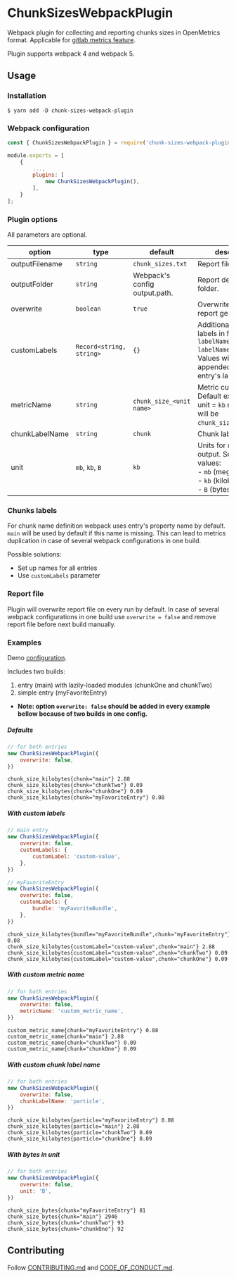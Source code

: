 # ChunkSizesWebpackPlugin

Webpack plugin for collecting and reporting chunks sizes in OpenMetrics format. Applicable for 
[gitlab metrics feature](https://docs.gitlab.com/ee/ci/metrics_reports.html). 

Plugin supports webpack 4 and webpack 5.

## Usage

### Installation

```shell
$ yarn add -D chunk-sizes-webpack-plugin
```

### Webpack configuration

```js
const { ChunkSizesWebpackPlugin } = require('chunk-sizes-webpack-plugin');

module.exports = [
    {
        ...,
        plugins: [
            new ChunkSizesWebpackPlugin(),
        ],
    }
];
```

### Plugin options

All parameters are optional.

| option         | type                     | default                       | description                                                                                                                                 |
|----------------|--------------------------|-------------------------------|---------------------------------------------------------------------------------------------------------------------------------------------|
| outputFilename | `string`                 | `chunk_sizes.txt`             | Report file name.                                                                                                                           |
| outputFolder   | `string`                 | Webpack's config output.path. | Report destination folder.                                                                                                                  |
| overwrite      | `boolean`                | `true`                        | Overwrite file on report generation.                                                                                                        |
| customLabels   | `Record<string, string>` | `{}`                          | Additional custom labels in format: `{ labelName1: value1, labelName2: value2 }`. <br>Values will be appended in every entry's labels list. |
| metricName     | `string`                 | `chunk_size_<unit name>`      | Metric custom name. <br>Default example: for unit = `kb` metric name will be `chunk_size_kilobytes`.                                        |
| chunkLabelName | `string`                 | `chunk`                       | Chunk label name.                                                                                                                           |
| unit           | `mb`, `kb`, `B`          | `kb`                          | Units for metric output. Supported values: <br>- `mb` (megabytes) <br>- `kb` (kilobytes) <br>- `B` (bytes)                                  |


### Chunks labels

For chunk name definition webpack uses entry's property name by default. `main` will be used by default if this name is missing.
This can lead to metrics duplication in case of several webpack configurations in one build.

Possible solutions:

- Set up names for all entries
- Use `customLabels` parameter

### Report file

Plugin will overwrite report file on every run by default. In case of several webpack configurations 
in one build use `overwrite = false` and remove report file before next build manually.

### Examples

Demo [configuration](https://github.com/MegafonWebLab/chunk-sizes-webpack-plugin/blob/master/example/webpack.config.js).

Includes two builds:
1. entry (main) with lazily-loaded modules (chunkOne and chunkTwo)
2. simple entry (myFavoriteEntry) 

* <b>Note: option `overwrite: false` should be added in every example bellow because of two builds in one config.</b> 

##### Defaults

```js
// for both entries
new ChunkSizesWebpackPlugin({
    overwrite: false,
})
```

```text
chunk_size_kilobytes{chunk="main"} 2.88
chunk_size_kilobytes{chunk="chunkTwo"} 0.09
chunk_size_kilobytes{chunk="chunkOne"} 0.09
chunk_size_kilobytes{chunk="myFavoriteEntry"} 0.08
```

##### With custom labels

```js
// main entry
new ChunkSizesWebpackPlugin({
    overwrite: false,
    customLabels: {
        customLabel: 'custom-value',
    },
})

// myFavoriteEntry
new ChunkSizesWebpackPlugin({
    overwrite: false,
    customLabels: {
        bundle: 'myFavoriteBundle',
    },
})

```

```text
chunk_size_kilobytes{bundle="myFavoriteBundle",chunk="myFavoriteEntry"} 0.08
chunk_size_kilobytes{customLabel="custom-value",chunk="main"} 2.88
chunk_size_kilobytes{customLabel="custom-value",chunk="chunkTwo"} 0.09
chunk_size_kilobytes{customLabel="custom-value",chunk="chunkOne"} 0.09
```

##### With custom metric name

```js
// for both entries
new ChunkSizesWebpackPlugin({
    overwrite: false,
    metricName: 'custom_metric_name',
})
```

```text
custom_metric_name{chunk="myFavoriteEntry"} 0.08
custom_metric_name{chunk="main"} 2.88
custom_metric_name{chunk="chunkTwo"} 0.09
custom_metric_name{chunk="chunkOne"} 0.09
```

##### With custom chunk label name

```js
// for both entries
new ChunkSizesWebpackPlugin({
    overwrite: false,
    chunkLabelName: 'particle',
})
```

```text
chunk_size_kilobytes{particle="myFavoriteEntry"} 0.08
chunk_size_kilobytes{particle="main"} 2.88
chunk_size_kilobytes{particle="chunkTwo"} 0.09
chunk_size_kilobytes{particle="chunkOne"} 0.09
```

##### With bytes in unit

```js
// for both entries
new ChunkSizesWebpackPlugin({
    overwrite: false,
    unit: 'B',
})
```

```text
chunk_size_bytes{chunk="myFavoriteEntry"} 81
chunk_size_bytes{chunk="main"} 2946
chunk_size_bytes{chunk="chunkTwo"} 93
chunk_size_bytes{chunk="chunkOne"} 92
```

## Contributing

Follow [CONTRIBUTING.md](CONTRIBUTING.md) and [CODE_OF_CONDUCT.md](CODE_OF_CONDUCT.md).
